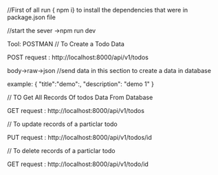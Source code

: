 //First of all  run { npm i} to install the dependencies that were in package.json file

//start the sever ->npm run dev



Tool: POSTMAN // To Create a Todo Data

POST request : http://localhost:8000/api/v1/todos

body->raw->json //send data in this section to create a data in database

example: { "title":"demo":, "description": "demo 1" }

// TO Get All Records Of todos Data From Database

GET request : http://localhost:8000/api/v1/todos

// To update records of a particlar todo

PUT request : http://localhost:8000/api/v1/todos/id

// To delete records of a particlar todo

GET request : http://localhost:8000/api/v1/todo/id

